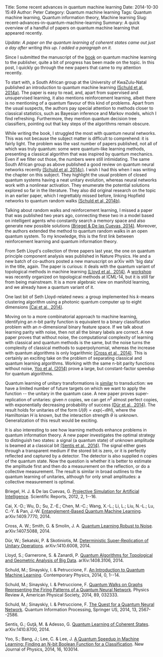Title: Some recent advances in quantum machine learning
Date: 2014-10-30 15:49
Author: Peter
Category: Quantum machine learning
Tags: Quantum machine learning, Quantum information theory, Machine learning
Slug: recent-advances-in-quantum-machine-learning
Summary: A quick overview of a handful of papers on quantum machine learning that appeared recently.

*Update: A paper on the quantum learning of coherent states came out
just a day after writing this up. I added a paragraph on it.*

Since I submitted the manuscript of the [book](http://peterwittek.com/book) on quantum machine learning to the
publisher, quite a bit of progress has been made on the topic. In this
post, I quickly go through the new papers that came to my attention
recently.

To start with, a South African group at the University of KwaZulu-Natal
published an introduction to quantum machine learning [(Schuld et al, 2014a)](#schuld2014introduction). The paper is easy to read, and, apart
from supervised and unsupervised learning, it also mentions
reinforcement learning, albeit there is no mentioning of a quantum
flavour of this kind of problems. Apart from the usual suspects, the
authors pay special attention to methods closer to classical statistics,
such as Bayesian inference and Markov models, which I find refreshing.
Furthermore, they mention quantum decision tree classifiers, pointing
out that key steps of the algorithms remain obscure.

While writing the book, I struggled the most with quantum neural
networks. This was not because the subject matter is difficult to
comprehend: it is fairly light. The problem was the vast number of
papers published, not all of which was truly quantum: some were
quantum-like learning methods, presenting a classical algorithm that was
inspired by quantum mechanics. Even if we filter out those, the numbers
were still intimidating. The same South African group as above published
a good review on quantum neural networks recently [(Schuld et al, 2014c)](#schuld2014quest). I wish I had this when I was writing the
chapter on this subject. They highlight the usual problem of closed
quantum systems having a neat unitary evolution, whereas neural networks
work with a nonlinear activation. They enumerate the potential solutions
explored so far in the literature. They also did original research on
the topic in an earlier paper, which I regrettably missed before,
linking Hopfield networks to quantum random walks [(Schuld et al, 2014b)](#schuld2014quantum).

Talking about random walks and reinforcement learning, I missed a paper
that was published two years ago, connecting these two in a model based
on intelligent agents who constantly search a memory space and also
generate new possible solutions [(Briegel & De las Cuevas, 2014)](#briegel2012projective). Moreover, the authors extended the
method to quantum random walks in an open quantum system. To my
knowledge, this is the first link between reinforcement learning and
quantum information theory.

From Seth Lloyd's collection of three papers last year, the one on
quantum principle component analysis was published in Nature Physics. He
and a new batch of co-authors posted a new manuscript on arXiv with 'big
data' in the title, again. The paper is curious: it deals with the
quantum variant of topological methods in machine learning [(Lloyd et al., 2014)](#lloyd2014quantumalgorithms). A
[workshop](http://topology.cs.wisc.edu/index.html) was recently
organized on topological methods at ICML-14, but it is still far from
being mainstream. It is a more algebraic view on manifold learning, and
we already have a quantum variant of it.

One last bit of Seth Lloyd-related news: a group implemented his
*k*-means clustering algorithm using a photonic quantum computer up to
eight dimensions [(Cai et al., 2014)](#cai2014entanglement).

Moving on to a more combinatorial approach to machine learning,
identifying an *n*-bit parity function is equivalent to a binary
classification problem with an *n*-dimensional binary feature space. If
we talk about learning parity with noise, then not all the binary labels
are correct. A new paper proves that without noise, the computational
complexity of learning with classical and quantum methods is the same,
but the noise turns the complexity of classical methods to
superpolynomial, whereas the increase with quantum algorithms is only
logarithmic [(Cross et al., 2014)](#cross2014quantum). This is certainly
an exciting take on the problem of separating classical and quantum
learning algorithms. Working with the same n-bit parity functions
without noise, [Yoo et al. (2014)](#yoo2014quantum) prove a large, but
constant-factor speedup for quantum algorithms.

Quantum learning of unitary transformations is
[similar](http://www.slideshare.net/peter_wittek/aqis14poster) to
transduction: we have a limited number of future targets on which we
want to apply the function -- the unitary in the quantum case. A new
paper proves super-replication of unitaries: given *n* copies, we can
get $n^2$ almost perfect copies, with exponentially decreasing
probability of success [(Dür et al., 2014)](#dur2014deterministic). The
result holds for unitaries of the form $U(\theta) =
exp(-\imath\theta H)$, where the Hamiltonian *H* is known, but the
interaction strength $\theta$ is unknown. Generalization of this
result would be exciting.

It is also interesting to see how learning methods enhance problems in
quantum information theory. A new paper investigates the optimal
strategy to distinguish two states: a signal (a quantum state) of
unknown amplitude is beamed at a classical bit [(Sentís et al., 2014)](#sentis2014quantum). The signal either goes through a transparent
medium if the stored bit is zero, or it is perfectly reflected and
captured by a detector. The detector is also supplied n copies of the
quantum state. Now the question is whether it is better to estimate the
amplitude first and then do a measurement on the reflection, or do a
collective measurement. The result is similar in broad outlines to the
quantum learning of unitaries, although for only small amplitudes: a
collective measurement is optimal.

<a name="briegel2012projective"></a>Briegel, H. J. & De las Cuevas, G.
[Projective Simulation for Artificial Intelligence](http://dx.doi.org/10.1038/srep00400). Scientific Reports,
2012, 2, 1--16.

<a name="cai2014entanglement"></a>Cai, X.-D.; Wu, D.; Su, Z.-E.; Chen,
M.-C.; Wang, X.-L.; Li, L.; Liu, N.-L.; Lu, C.-Y. & Pan, J.-W.
[Entanglement-Based Quantum Machine Learning](http://arxiv.org/abs/1409.7770). arXiv:1409.7770, 2014.

<a name="cross2014quantum"></a>Cross, A. W.; Smith, G. & Smolin, J. A.
[Quantum Learning Robust to Noise](http://arxiv.org/abs/1407.5088).
arXiv:1407.5088, 2014.

<a name="dur2014deterministic"></a>Dür, W.; Sekatski, P. & Skotiniotis,
M. [Deterministic Super-Replication of Unitary Operations](http://arxiv.org/abs/1410.6008). arXiv:1410.6008, 2014.

<a name="lloyd2014quantumalgorithms"></a>Lloyd, S.; Garnerone, S. &
Zanardi, P. [Quantum Algorithms for Topological and Geometric Analysis of Big Data](http://arxiv.org/abs/1408.3106). arXiv:1408.3106, 2014.

<a name="schuld2014introduction"></a>Schuld, M.; Sinayskiy, I. &
Petruccione, F. [An Introduction to Quantum Machine Learning](http://dx.doi.org/10.1080/00107514.2014.964942). Contemporary
Physics, 2014, 0, 1--14.

<a name="schuld2014quantum"></a>Schuld, M.; Sinayskiy, I. & Petruccione,
F. [Quantum Walks on Graphs Representing the Firing Patterns of a Quantum Neural Network](http://dx.doi.org/10.1103/PhysRevA.89.032333).
Physics Review A, American Physical Society, 2014, 89, 032333.

<a name="schuld2014quest"></a>Schuld, M.; Sinayskiy, I. & Petruccione,
F. [The Quest for a Quantum Neural Network](http://dx.doi.org/10.1007/s11128-014-0809-8). Quantum
Information Processing, Springer US, 2014, 13, 2567--2586.

<a name="sentis2014quantum"></a>Sentís, G.; Guţă, M. & Adesso, G.
[Quantum Learning of Coherent States](http://arxiv.org/abs/1410.8700).
arXiv:1410.8700, 2014.

<a name="yoo2014quantum"></a> Yoo, S.; Bang, J.; Lee, C. & Lee, J. [A Quantum Speedup in Machine Learning: Finding an N-bit Boolean Function for a Classification](http://dx.doi.org/10.1088/1367-2630/16/10/103014).
New Journal of Physics, 2014, 16, 103014.

